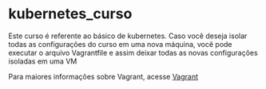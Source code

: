 # kubernetes_curso

Este curso é referente ao básico de kubernetes.
Caso você deseja isolar todas as configurações do curso em uma nova máquina,
você pode executar o arquivo Vagrantfile e assim deixar todas as novas configurações isoladas em uma VM

Para maiores informações sobre Vagrant, acesse [Vagrant](https://www.vagrantup.com/)